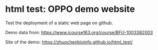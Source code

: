 # html test: OPPO demo website

Test the deployment of a static web page on github.

Demo data from: https://www.icourse163.org/course/BFU-1003382003

Site of the demo: https://zhuochenbioinfo.github.io/html_test/
